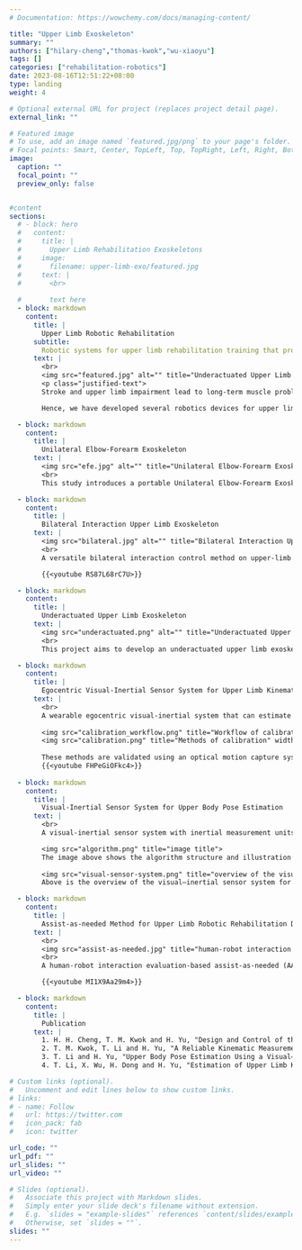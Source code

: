 ```yaml
---
# Documentation: https://wowchemy.com/docs/managing-content/

title: "Upper Limb Exoskeleton"
summary: ""
authors: ["hilary-cheng","thomas-kwok","wu-xiaoyu"]
tags: []
categories: ["rehabilitation-robotics"]
date: 2023-08-16T12:51:22+08:00
type: landing
weight: 4

# Optional external URL for project (replaces project detail page).
external_link: ""

# Featured image
# To use, add an image named `featured.jpg/png` to your page's folder.
# Focal points: Smart, Center, TopLeft, Top, TopRight, Left, Right, BottomLeft, Bottom, BottomRight.
image:
  caption: ""
  focal_point: ""
  preview_only: false


#content
sections:
  # - block: hero
  #   content:
  #     title: |
  #       Upper Limb Rehabilitation Exoskeletons
  #     image:
  #       filename: upper-limb-exo/featured.jpg
  #     text: |
  #       <br>
        
  #       text here
  - block: markdown
    content:
      title: |
        Upper Limb Robotic Rehabilitation
      subtitle:
        Robotic systems for upper limb rehabilitation training that promote the recovery of upper limb mobility, and improve muscle strength and quality of life for storke and upper limb impairment. 
      text: |
        <br>
        <img src="featured.jpg" alt="" title="Underactuated Upper Limb Exoskeleton with Virtual Reality System" width="100%">
        <p class="justified-text">
        Stroke and upper limb impairment lead to long-term muscle problem, resulting in affecting the patients' quality of life and mood as they are unable to perform activities of daily living (ADL) independently. Exercise and physical therapy can help restore sensory-motor function in patients with residual muscle activity. However, upper limb rehabilitation training is very challenging due to the complexity of upper limb movement, limited bed amount and resources, lack of motivation and compliance, and time-consuming. 

        Hence, we have developed several robotics devices for upper limb rehabilitation training as they provide task-specific, intensive, interactive, repetitve and high-dose upper limb rehabilitation. Our research focuses on the design and control of these devices as well. </p>

  - block: markdown
    content:
      title: |
        Unilateral Elbow-Forearm Exoskeleton
      text: |
        <img src="efe.jpg" alt="" title="Unilateral Elbow-Forearm Exoskeleton">
        <br>
        This study introduces a portable Unilateral Elbow-Forearm Exoskeleton (UEFE) for aiding chronic stroke patients in daily tasks. With essential degrees of freedom (eF/E and eR), UEFE facilitates elbow flexion/extension and forearm pronation/supination. A distinguishing feature is its emphasis on forearm rotation assistance, an overlooked aspect in Activities of Daily Living (ADLs) support. UEFE's lightweight design employs Series Elastic Actuators (SEA) and Bowden cables for safety and efficiency. Notably, an artificial intelligence-based intention recognition system enhances control. 

  - block: markdown
    content:
      title: |
        Bilateral Interaction Upper Limb Exoskeleton
      text: |
        <img src="bilateral.jpg" alt="" title="Bilateral Interaction Upper Limb Exoskeleton">
        <br>
        A versatile bilateral interaction control method on upper-limb exoskeleton. Traditional teleoperation involves using a simple device to operate a remote robot system, with the operator receiving feedback on the remote-side interaction force with the environment. However, using distinct devices on both sides results in less direct and intuitive interaction, limiting the system to relatively simple remote operation tasks. This research aims to overcome this limitation by investigating a bilateral robotic system with identical configurations, enabling high-intuitive joint interaction. The proposed system can be characterized as a master-exoskeleton-slave-robot/exoskeleton (MESR/MESE) system, where the human operator wears an exoskeleton as a decision maker to generate joint motion behaviors, which are connected to a slave robot/exoskeleton system as a task executor which is interacting with the environment or human. In this system, bilateral joint interaction is employed and demonstrated, thus extensive interaction tasks can be performed.

        {{<youtube RS87L68rC7U>}}

  - block: markdown
    content:
      title: |
        Underactuated Upper Limb Exoskeleton
      text: |
        <img src="underactuated.png" alt="" title="Underactuated Upper Limb Exoskeleton" >
        <br>
        This project aims to develop an underactuated upper limb exoskeleton (UULE) and virtual reality (VR) environment for chronic stroke patients in symmetric and asymmetric bimanual activities of daily living (ADL) training. Some experiments have been conducted to verify UULE's functionality, and the testing results will be published in the future.

  - block: markdown
    content:
      title: |
        Egocentric Visual-Inertial Sensor System for Upper Limb Kinematics Estimation
      text: |
        <br>
        A wearable egocentric visual-inertial system that can estimate upper limb pose is proposed. Notably, it avoides using magnetometers to enable functionality in complex industrial and daily living scenarios and intergration with motorized assistive devices. The methods for automatically calibrating sensor-to-segment alignment and estimating upper body motion are shown as below:
        
        <img src="calibration_workflow.png" title="Workflow of calibration and estimation of upper body motion">
        <img src="calibration.png" title="Methods of calibration" width="100%">
        
        These methods are validated using an optical motion capture system. Experimental results demonstrate that the system can estimate joint angles without drift and accurately determine wrist position even in the presence of occlusion, affirming the effectiveness of the proposed system and methodology.
        {{<youtube FHPeGiOFkc4>}}
        
  - block: markdown
    content:
      title: |
        Visual-Inertial Sensor System for Upper Body Pose Estimation
      text: |
        <br>
        A visual-inertial sensor system with inertial measurement units (IMUs) and ArUco markers has been developed for upper body kinematics assessment and robot-assisted rehabilitation. Unlike traditional methods that rely on predefined postures, this system calibrates sensor-to-segment transformations using arbitrary arm movements. The accuracy of this approach was validated through experiments, showing strong correlation and low errors for shoulder and elbow joint angles compared to optical motion capture systems. While the forearm pronation-supination angle had slightly higher error due to manual alignment, overall, this sensor system offers a simple and effective solution for assessing movement during robot-assisted training.

        <img src="algorithm.png" title="image title">
        The image above shows the algorithm structure and illustration of the calibration process. (a) Data flow in the process of calibration and estimation. (b) IMU-to-marker transformation is calibrated with a single camera via dynamic movements. (c) and (d) Arm motion with the wrist/hand in a 2-D plane or 3-D space, respectively.
        
        <img src="visual-sensor-system.png" title="overview of the visual–inertial sensor system" width="100%">
        Above is the overview of the visual–inertial sensor system for upper body pose estimation. (a) Each sensor module consists of an ArUco marker and an IMU embedded underneath. (b)–(d) Application scenarios of free movements and movements led by end-effector robots in a 2-D plane or 3-D space.

  - block: markdown
    content:
      title: |
        Assist-as-needed Method for Upper Limb Robotic Rehabilitation Driven by Series Elastic Actuators
      text: |
        <br>
        <img src="assist-as-needed.jpg" title="human-robot interaction evaluation-based assist-as-needed (AAN) method with multi-joint robot">
        <br>
        A human-robot interaction evaluation-based assist-as-needed (AAN) method is proposed to perform upper limb rehabilitation with the multi-joint Series Elastic Actuator (SEA)-driven robot. Firstly, in order to stabilize the SEA-level dynamics, singular perturbation theory is adopted to design a fast timescale controller. Secondly, for the robot-level dynamics, an iterative learning algorithm is adopted for impedance adaption according to the task performance and human intention. The interaction force feedback is introduced for human-robot interaction evaluation, and the intensity of robotic assistance will be adjusted periodically according to the evaluation results. The proposed method adapts to the subject’s intention and encourages higher participation by decreasing impedance learning strength and increasing allowable motion error. It can fit the participants with different injured levels and provide adaptive assistance when a specific trainee tries to change his/her participation during rehabilitation. The performance of the AAN method was validated with an experimental study involving a healthy subject.

        {{<youtube MI1X9Aa29m4>}}

  - block: markdown
    content:
      title: |
        Publication
      text: |
        1. H. H. Cheng, T. M. Kwok and H. Yu, "Design and Control of the Portable Upper-limb Elbow-forearm Exoskeleton for ADL Assistance," 2023 IEEE/ASME International Conference on Advanced Intelligent Mechatronics (AIM), Seattle, WA, USA, 2023, pp. 343-349, doi: 10.1109/AIM46323.2023.10196165.
        2. T. M. Kwok, T. Li and H. Yu, "A Reliable Kinematic Measurement of Upper Limb Exoskeleton for VR Therapy with Visual-inertial Sensors," 2023 IEEE/ASME International Conference on Advanced Intelligent Mechatronics (AIM), Seattle, WA, USA, 2023, pp. 584-590, doi: 10.1109/AIM46323.2023.10196192.
        3. T. Li and H. Yu, "Upper Body Pose Estimation Using a Visual–Inertial Sensor System With Automatic Sensor-to-Segment Calibration," in IEEE Sensors Journal, vol. 23, no. 6, pp. 6292-6302, 15 March, 2023, doi: 10.1109/JSEN.2023.3241084.
        4. T. Li, X. Wu, H. Dong and H. Yu, "Estimation of Upper Limb Kinematics with a Magnetometer-Free Egocentric Visual-Inertial System," 2022 International Conference on Robotics and Automation (ICRA), Philadelphia, PA, USA, 2022, pp. 1668-1674, doi: 10.1109/ICRA46639.2022.9811733.

# Custom links (optional).
#   Uncomment and edit lines below to show custom links.
# links:
# - name: Follow
#   url: https://twitter.com
#   icon_pack: fab
#   icon: twitter

url_code: ""
url_pdf: ""
url_slides: ""
url_video: ""

# Slides (optional).
#   Associate this project with Markdown slides.
#   Simply enter your slide deck's filename without extension.
#   E.g. `slides = "example-slides"` references `content/slides/example-slides.md`.
#   Otherwise, set `slides = ""`.
slides: ""
---
```


